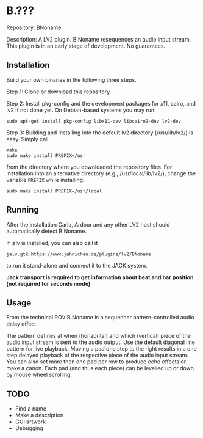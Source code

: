 # B.???
Repository: BNoname

Description: A LV2 plugin. B.Noname resequences an audio input stream. This plugin is in an early stage of development. No guarantees.

Installation
------------
Build your own binaries in the following three steps.

Step 1: Clone or download this repository.

Step 2: Install pkg-config and the development packages for x11, cairo, and lv2 if not done yet. On
Debian-based systems you may run:
```
sudo apt-get install pkg-config libx11-dev libcairo2-dev lv2-dev
```

Step 3: Building and installing into the default lv2 directory (/usr/lib/lv2/) is easy. Simply call:
```
make
sudo make install PREFIX=/usr
```
from the directory where you downloaded the repository files. For installation into an
alternative directory (e.g., /usr/local/lib/lv2/), change the variable `PREFIX` while installing:

```
sudo make install PREFIX=/usr/local
```

Running
-------
After the installation Carla, Ardour and any other LV2 host should automatically detect B.Noname.

If jalv is installed, you can also call it
```
jalv.gtk https://www.jahnichen.de/plugins/lv2/BNoname
```
to run it stand-alone and connect it to the JACK system.

**Jack transport is required to get information about beat and bar position (not required for seconds mode)**

Usage
-----
From the technical POV B.Noname is a sequencer pattern-controlled audio delay effect.

The pattern defines at when (horizontal) and which (vertical) piece of the audio input stream is
sent to the audio output. Use the default diagonal line pattern for live playback. Moving a pad
one step to the right results in a one step delayed playback of the respective piece of the audio
input stream. You can also set more then one pad per row to produce echo effects or make a canon.
Each pad (and thus each piece) can be levelled up or down by mouse wheel scrolling.

TODO
----
* Find a name
* Make a description
* GUI artwork
* Debugging
